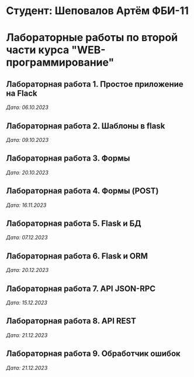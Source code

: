 # Студент: Шеповалов Артём ФБИ-11

# Лабораторные работы по второй части курса "WEB-программирование" 

## Лабораторная работа 1. Простое приложение на Flack

*Дата: 06.10.2023*

## Лабораторная работа 2. Шаблоны в flask

*Дата: 09.10.2023*

## Лабораторная работа 3. Формы

*Дата: 20.10.2023*

## Лабораторная работа 4. Формы (POST)

*Дата: 16.11.2023*

## Лабораторная работа 5. Flask и БД

*Дата: 07.12.2023*

## Лабораторная работа 6. Flask и ORM

*Дата: 20.12.2023*

## Лабораторная работа 7. API JSON-RPC

*Дата: 15.12.2023*

## Лабораторная работа 8. API REST

*Дата: 21.12.2023*


## Лабораторная работа 9. Обработчик ошибок

*Дата: 21.12.2023*



